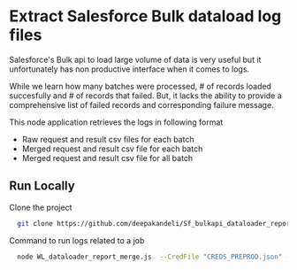 
# Extract Salesforce Bulk dataload log files
Salesforce's Bulk api to load large volume of data is very useful but it unfortunately has non productive interface when it comes to logs.

While we learn how many batches were processed, # of records loaded succesfully and # of records that failed. But, it lacks the ability to provide a comprehensive list of failed records and corresponding failure message.

This node application retrieves the logs in following format
- Raw request and result csv files for each batch
- Merged request and result csv file for each batch
- Merged request and result csv file for all batch


## Run Locally

Clone the project

```bash
  git clone https://github.com/deepakandeli/Sf_bulkapi_dataloader_report.git
```

Command to run logs related to a job 

```bash
  node WL_dataloader_report_merge.js  --CredFile "CREDS_PREPROD.json" --logfile "./Logs/" --jobId "750F400000ABJeb"
```
